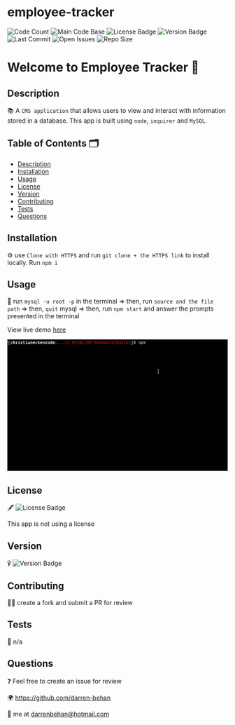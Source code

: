 # employee-tracker

![Code Count](https://img.shields.io/github/languages/count/darren-behan/employee-tracker) ![Main Code Base](https://img.shields.io/github/languages/top/darren-behan/employee-tracker) ![License Badge](https://img.shields.io/badge/license-none-blue) ![Version Badge](https://img.shields.io/badge/version-1.0-red) ![Last Commit](https://img.shields.io/github/last-commit/darren-behan/employee-tracker) ![Open Issues](https://img.shields.io/github/issues-raw/darren-behan/employee-tracker) ![Repo Size](https://img.shields.io/github/repo-size/darren-behan/employee-tracker)

# Welcome to Employee Tracker 👋

## Description

📚 A `CMS application` that allows users to view and interact with information stored in a database. This app is built using `node`, `inquirer` and `MySQL`.

## Table of Contents 🗂

* [Description](#Description)
* [Installation](#Installation)
* [Usage](#Usage)
* [License](#License)
* [Version](#Version)
* [Contributing](#Contributing)
* [Tests](#Tests)
* [Questions](#Questions)

## Installation

⚙️ use `Clone with HTTPS` and run `git clone + the HTTPS link` to install locally. Run `npm i`

## Usage

🚨 run `mysql -u root -p` in the terminal => then, run `source and the file path` => then, `quit` mysql => then, run `npm start` and answer the prompts presented in the terminal

View live demo <a href="">here</a>

![Preview](./assets/images/employee-tracker.gif "Preview of Employee Tracker App")

## License

🖋 ![License Badge](https://img.shields.io/badge/license-none-blue)

This app is not using a license

## Version

℣ ![Version Badge](https://img.shields.io/badge/version-1.0-red)

## Contributing

👩‍💻 create a fork and submit a PR for review

## Tests

🧪 n/a

## Questions

❓ Feel free to create an issue for review

🌍 https://github.com/darren-behan

📧 me at darrenbehan@hotmail.com